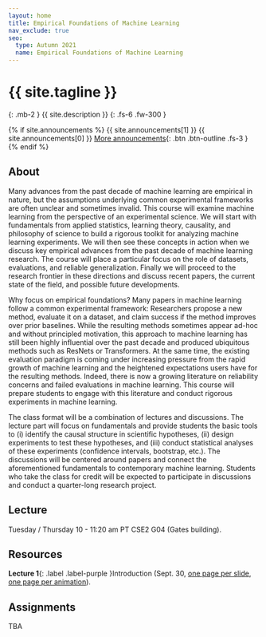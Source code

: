 ```yaml
---
layout: home
title: Empirical Foundations of Machine Learning
nav_exclude: true
seo:
  type: Autumn 2021
  name: Empirical Foundations of Machine Learning
---
```


# {{ site.tagline }}
{: .mb-2 }
{{ site.description }}
{: .fs-6 .fw-300 }

{% if site.announcements %}
{{ site.announcements[1] }}
{{ site.announcements[0] }}
[More announcements](announcements.md){: .btn .btn-outline .fs-3 }
{% endif %}

## About

Many advances from the past decade of machine learning are empirical in nature, but the assumptions underlying common experimental frameworks are often unclear and sometimes invalid. This course will examine machine learning from the perspective of an experimental science. We will start with fundamentals from applied statistics, learning theory, causality, and philosophy of science to build a rigorous toolkit for analyzing machine learning experiments. We will then see these concepts in action when we discuss key empirical advances from the past decade of machine learning research. The course will place a particular focus on the role of datasets, evaluations, and reliable generalization. Finally we will proceed to the research frontier in these directions and discuss recent papers, the current state of the field, and possible future developments.

Why focus on empirical foundations? Many papers in machine learning follow a common experimental framework: Researchers propose a new method, evaluate it on a dataset, and claim success if the method improves over prior baselines. While the resulting methods sometimes appear ad-hoc and without principled motivation, this approach to machine learning has still been highly influential over the past decade and produced ubiquitous methods such as ResNets or Transformers. At the same time, the existing evaluation paradigm is coming under increasing pressure from the rapid growth of machine learning and the heightened expectations users have for the resulting methods. Indeed, there is now a growing literature on reliability concerns and failed evaluations in machine learning. This course will prepare students to engage with this literature and conduct rigorous experiments in machine learning.

The class format will be a combination of lectures and discussions. The lecture part will focus on fundamentals and provide students the basic tools to (i) identify the causal structure in scientific hypotheses, (ii) design experiments to test these hypotheses, and (iii) conduct statistical analyses of these experiments (confidence intervals, bootstrap, etc.). The discussions will be centered around papers and connect the aforementioned fundamentals to contemporary machine learning. Students who take the class for credit will be expected to participate in discussions and conduct a quarter-long research project.


## Lecture

Tuesday / Thursday 10 - 11:20 am PT  CSE2 G04 (Gates building).

## Resources


**Lecture 1**{: .label .label-purple }Introduction (Sept. 30, [one page per slide](/au21/assets/lectures/cs599_au21_lecture_01.pdf), [one page per animation](/au21/assets/lectures/cs599_au21_lecture_01_build.pdf)).

## Assignments

TBA
